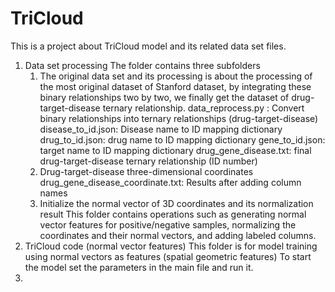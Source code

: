 # TriCloud
This is a project about TriCloud model and its related data set files.

1. Data set processing The folder contains three subfolders
   1. The original data set and its processing is about the processing of the most original dataset of Stanford dataset, by integrating these binary relationships two by two, we finally get the dataset of drug-target-disease ternary relationship.
      data_reprocess.py : Convert binary relationships into ternary relationships (drug-target-disease)
      disease_to_id.json: Disease name to ID mapping dictionary
      drug_to_id.json: drug name to ID mapping dictionary
      gene_to_id.json: target name to ID mapping dictionary
      drug_gene_disease.txt: final drug-target-disease ternary relationship (ID number)
   2. Drug-target-disease three-dimensional coordinates
      drug_gene_disease_coordinate.txt: Results after adding column names
   3. Initialize the normal vector of 3D coordinates and its normalization result
      This folder contains operations such as generating normal vector features for positive/negative samples, normalizing the coordinates and their normal vectors, and adding labeled columns.
2. TriCloud code (normal vector features)
   This folder is for model training using normal vectors as features (spatial geometric features)
   To start the model set the parameters in the main file and run it.
3. 

